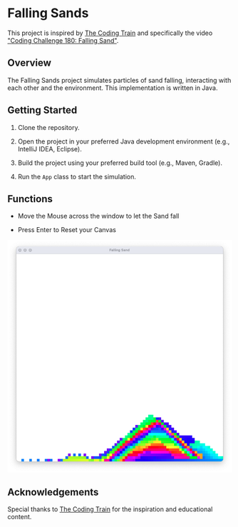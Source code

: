 # Falling Sands

This project is inspired by [The Coding Train](https://www.youtube.com/@TheCodingTrain) and specifically the video ["Coding Challenge 180: Falling Sand"](https://www.youtube.com/watch?v=L4u7Zy_b868).

## Overview

The Falling Sands project simulates particles of sand falling, interacting with each other and the environment. This implementation is written in Java.

## Getting Started

1. Clone the repository.

2. Open the project in your preferred Java development environment (e.g., IntelliJ IDEA, Eclipse).

3. Build the project using your preferred build tool (e.g., Maven, Gradle).

4. Run the `App` class to start the simulation.

## Functions

- Move the Mouse across the window to let the Sand fall

- Press Enter to Reset your Canvas

![Window Screenshot](image.png)

## Acknowledgements

Special thanks to [The Coding Train](https://www.youtube.com/@TheCodingTrain) for the inspiration and educational content.
